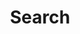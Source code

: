 ---
title: "Search" # in any language you want
layout: "search" # is necessary
# url: "/archive"
# description: "Description for Search"
summary: "search"
placeholder: "let's go searching..."
---